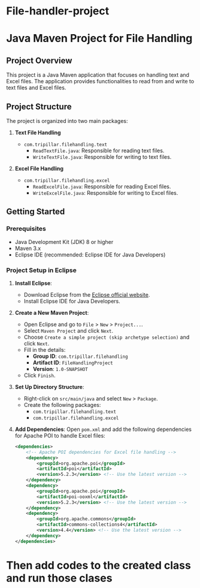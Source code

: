 # File-handler-project
# Java Maven Project for File Handling

## Project Overview
This project is a Java Maven application that focuses on handling text and Excel files. The application provides functionalities to read from and write to text files and Excel files.

## Project Structure
The project is organized into two main packages:

1. **Text File Handling**
   - `com.tripillar.filehandling.text`
     - `ReadTextFile.java`: Responsible for reading text files.
     - `WriteTextFile.java`: Responsible for writing to text files.

2. **Excel File Handling**
   - `com.tripillar.filehandling.excel`
     - `ReadExcelFile.java`: Responsible for reading Excel files.
     - `WriteExcelFile.java`: Responsible for writing to Excel files.

## Getting Started

### Prerequisites
- Java Development Kit (JDK) 8 or higher
- Maven 3.x
- Eclipse IDE (recommended: Eclipse IDE for Java Developers)

### Project Setup in Eclipse
1. **Install Eclipse**:
   - Download Eclipse from the [Eclipse official website](https://www.eclipse.org/downloads/).
   - Install Eclipse IDE for Java Developers.

2. **Create a New Maven Project**:
   - Open Eclipse and go to `File` > `New` > `Project...`.
   - Select `Maven Project` and click `Next`.
   - Choose `Create a simple project (skip archetype selection)` and click `Next`.
   - Fill in the details:
     - **Group ID**: `com.tripillar.filehandling`
     - **Artifact ID**: `FileHandlingProject`
     - **Version**: `1.0-SNAPSHOT`
   - Click `Finish`.

3. **Set Up Directory Structure**:
   - Right-click on `src/main/java` and select `New` > `Package`.
   - Create the following packages:
     - `com.tripillar.filehandling.text`
     - `com.tripillar.filehandling.excel`

4. **Add Dependencies**:
   Open `pom.xml` and add the following dependencies for Apache POI to handle Excel files:

   ```xml
   <dependencies>
       <!-- Apache POI dependencies for Excel file handling -->
       <dependency>
           <groupId>org.apache.poi</groupId>
           <artifactId>poi</artifactId>
           <version>5.2.3</version> <!-- Use the latest version -->
       </dependency>
       <dependency>
           <groupId>org.apache.poi</groupId>
           <artifactId>poi-ooxml</artifactId>
           <version>5.2.3</version> <!-- Use the latest version -->
       </dependency>
       <dependency>
           <groupId>org.apache.commons</groupId>
           <artifactId>commons-collections4</artifactId>
           <version>4.4</version> <!-- Use the latest version -->
       </dependency>
   </dependencies>
# Then add codes to the created class and run those clases
